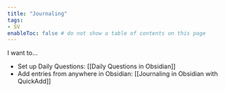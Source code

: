 ```yaml
---
title: "Journaling"
tags:
- SV
enableToc: false # do not show a table of contents on this page
---
```


I want to...

- Set up Daily Questions: [[Daily Questions in Obsidian]]
- Add entries from anywhere in Obsidian: [[Journaling in Obsidian with QuickAdd]]